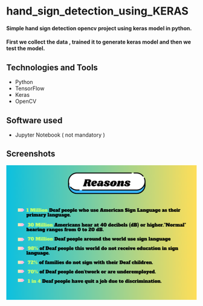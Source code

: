 # hand_sign_detection_using_KERAS

#### Simple hand sign detection opencv project using keras model in python. 
#### First we collect the data , trained it to generate keras model and then  we test the model.

## Technologies and Tools
* Python 
* TensorFlow
* Keras
* OpenCV
## Software used
* Jupyter Notebook ( not mandatory )

## Screenshots

![Example screenshot](./ss/Reason.png)
